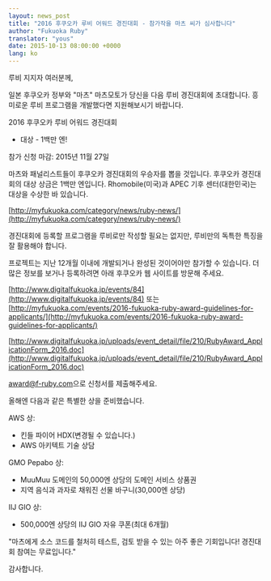 ```yaml
---
layout: news_post
title: "2016 후쿠오카 루비 어워드 경진대회 - 참가작을 마츠 씨가 심사합니다"
author: "Fukuoka Ruby"
translator: "yous"
date: 2015-10-13 08:00:00 +0000
lang: ko
---
```


루비 지지자 여러분께,

일본 후쿠오카 정부와 "마츠" 마츠모토가 당신을 다음 루비 경진대회에 초대합니다.
흥미로운 루비 프로그램을 개발했다면 지원해보시기 바랍니다.

2016 후쿠오카 루비 어워드 경진대회
 - 대상 - 1백만 엔!

참가 신청 마감: 2015년 11월 27일

마츠와 패널리스트들이 후쿠오카 경진대회의 우승자를 뽑을 것입니다. 후쿠오카
경진대회의 대상 상금은 1백만 엔입니다. Rhomobile(미국)과 APEC 기후
센터(대한민국)는 대상을 수상한 바 있습니다.

[http://myfukuoka.com/category/news/ruby-news/](http://myfukuoka.com/category/news/ruby-news/)

경진대회에 등록할 프로그램을 루비로만 작성할 필요는 없지만, 루비만의 독특한
특징을 잘 활용해야 합니다.

프로젝트는 지난 12개월 이내에 개발되거나 완성된 것이어야만 참가할 수 있습니다.
더 많은 정보를 보거나 등록하려면 아래 후쿠오카 웹 사이트를 방문해 주세요.

[http://www.digitalfukuoka.jp/events/84](http://www.digitalfukuoka.jp/events/84)
또는
[http://myfukuoka.com/events/2016-fukuoka-ruby-award-guidelines-for-applicants/](http://myfukuoka.com/events/2016-fukuoka-ruby-award-guidelines-for-applicants/)

[http://www.digitalfukuoka.jp/uploads/event_detail/file/210/RubyAward_ApplicationForm_2016.doc](http://www.digitalfukuoka.jp/uploads/event_detail/file/210/RubyAward_ApplicationForm_2016.doc)

<award@f-ruby.com>으로 신청서를 제출해주세요.

올해엔 다음과 같은 특별한 상을 준비했습니다.

AWS 상:

* 킨들 파이어 HDX(변경될 수 있습니다.)
* AWS 아키텍트 기술 상담

GMO Pepabo 상:

* MuuMuu 도메인의 50,000엔 상당의 도메인 서비스 상품권
* 지역 음식과 과자로 채워진 선물 바구니(30,000엔 상당)

IIJ GIO 상:

* 500,000엔 상당의 IIJ GIO 자유 쿠폰(최대 6개월)

"마츠에게 소스 코드를 철처히 테스트, 검토 받을 수 있는 아주 좋은 기회입니다!
경진대회 참여는 무료입니다."

감사합니다.
